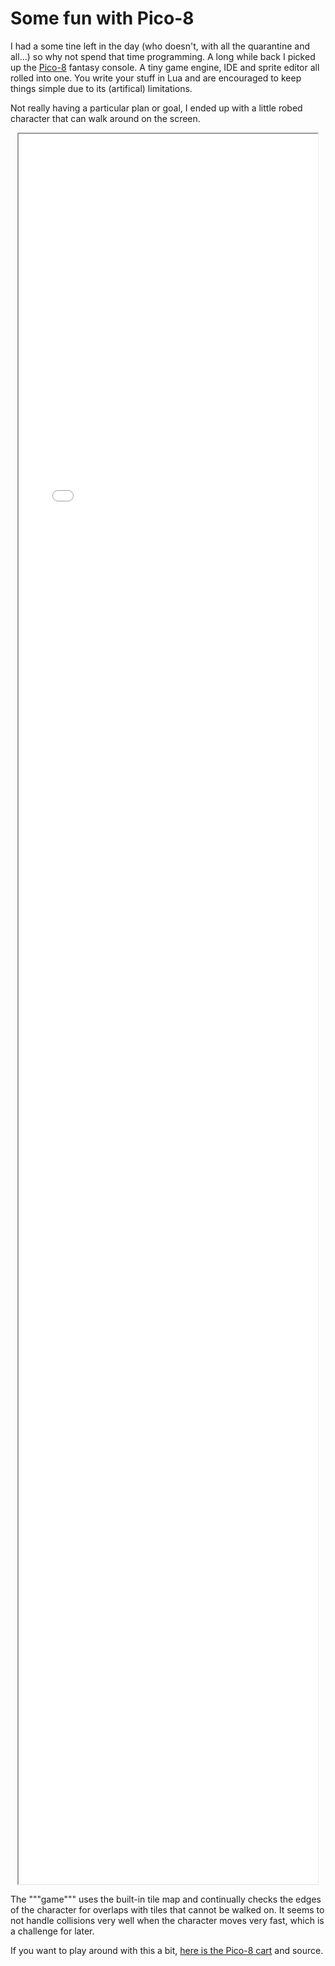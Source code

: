 # Some fun with Pico-8

I had a some tine left in the day (who doesn't, with all the quarantine and all...) so why not spend that time programming. A long while back I picked up the [Pico-8](https://www.lexaloffle.com/pico-8.php) 
fantasy console. A tiny game engine, IDE and sprite editor all rolled into one. You write your stuff in Lua and are encouraged to keep things simple due to its (artifical) 
limitations.

Not really having a particular plan or goal, I ended up with a little robed character that can walk around on the screen.

<style>
    #walkman {
        display: block;
        margin: 0 auto;
        width: 95%;
        height: 70vh;
    }
</style>
<iframe id="walkman" src="/content/fun-with-pico-8/walkman/walkman.html"></iframe>
<p></p>
<p>
The """game""" uses the built-in tile map and continually checks the edges of the character for overlaps with tiles that cannot be walked on.
It seems to not handle collisions very well when the character moves very fast, which is a challenge for later.
</p>

If you want to play around with this a bit, [here is the Pico-8 cart](https://github.com/harrewarre/pico/tree/master/walkman) and source.